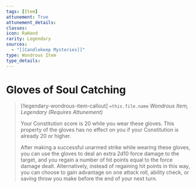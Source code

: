 ```yaml
---
tags: [Item]
attunement: True
attunement_details: 
classes: 
icon: RaHand
rarity: Legendary
sources:
  - "[[Candlekeep Mysteries]]"
type: Wondrous Item
type_details: 
---
```

# Gloves of Soul Catching
>[!legendary-wondrous-item-callout] `=this.file.name`
>*Wondrous Item, Legendary (Requires Attunement)*
>
>Your Constitution score is 20 while you wear these gloves. This property of the gloves has no effect on you if your Constitution is already 20 or higher.
>
>After making a successful unarmed strike while wearing these gloves, you can use the gloves to deal an extra 2d10 force damage to the target, and you regain a number of hit points equal to the force damage dealt. Alternatively, instead of regaining hit points in this way, you can choose to gain advantage on one attack roll, ability check, or saving throw you make before the end of your next turn.
>
>
